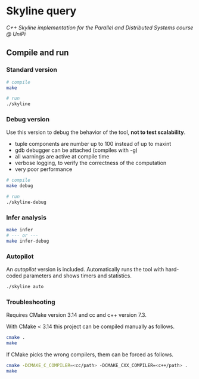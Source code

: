 # Skyline query
_C++ Skyline implementation for the Parallel and Distributed Systems course @ UniPi_

## Compile and run

### Standard version
```bash
# compile
make

# run
./skyline
```


### Debug version
Use this version to debug the behavior of the tool, **not to test scalability**.
- tuple components are number up to 100 instead of up to maxint
- gdb debugger can be attached (compiles with -g)
- all warnings are active at compile time
- verbose logging, to verify the correctness of the computation
- very poor performance

```sh
# compile
make debug

# run
./skyline-debug
```


### Infer analysis
```sh
make infer
# --- or ---
make infer-debug
```


### Autopilot
An _autopilot_ version is included. Automatically runs the tool with hard-coded parameters and shows timers and statistics.
```sh
./skyline auto
```


### Troubleshooting
Requires CMake version 3.14 and cc and c++ version 7.3.  

With CMake < 3.14 this project can be compiled manually as follows.

```sh
cmake .
make
```

If CMake picks the wrong compilers, them can be forced as follows.
```sh
cmake -DCMAKE_C_COMPILER=<cc/path> -DCMAKE_CXX_COMPILER=<c++/path> .
make
```